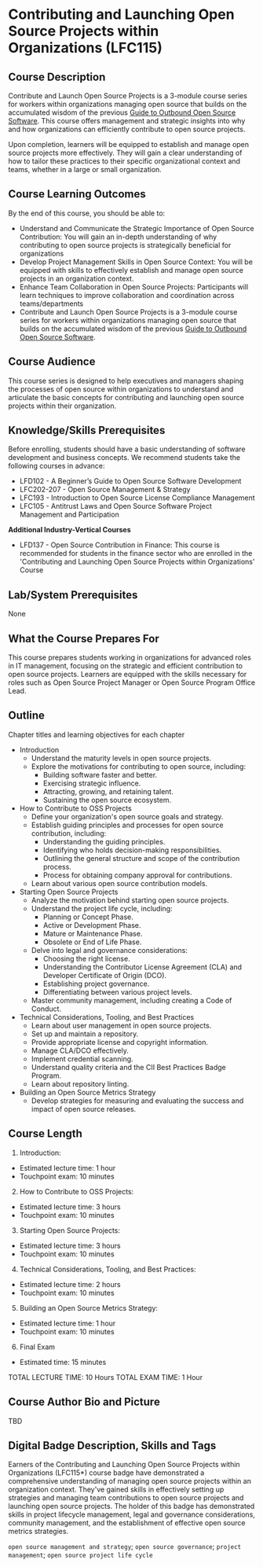 # Contributing and Launching Open Source Projects within Organizations (LFC115)

## Course Description 

Contribute and Launch Open Source Projects is a 3-module course series for workers within organizations managing open source that builds on the accumulated wisdom of the previous [Guide to Outbound Open Source Software](https://todogroup.org/guides/outbound-oss/). This course offers management and strategic insights into why and how organizations can efficiently contribute to open source projects.

Upon completion, learners will be equipped to establish and manage open source projects more effectively. They will gain a clear understanding of how to tailor these practices to their specific organizational context and teams, whether in a large or small organization.

## Course Learning Outcomes

By the end of this course, you should be able to:

* Understand and Communicate the Strategic Importance of Open Source Contribution: You will gain an in-depth understanding of why contributing to open source projects is strategically beneficial for organizations
* Develop Project Management Skills in Open Source Context: You will be equipped with skills to effectively establish and manage open source projects in an organization context.
* Enhance Team Collaboration in Open Source Projects: Participants will learn techniques to improve collaboration and coordination across teams/departments
* Contribute and Launch Open Source Projects is a 3-module course series for workers within organizations managing open source that builds on the accumulated wisdom of the previous [Guide to Outbound Open Source Software](https://todogroup.org/guides/outbound-oss/).

## Course Audience

This course series is designed to help executives and managers shaping the processes of open source within organizations to understand and articulate the basic concepts for contributing and launching open source projects within their organization.

## Knowledge/Skills Prerequisites

Before enrolling, students should have a basic understanding of software development and business concepts. We recommend students take the following courses in advance:

* LFD102 - A Beginner’s Guide to Open Source Software Development
* LFC202-207 - Open Source Management & Strategy
* LFC193  - Introduction to Open Source License Compliance Management
* LFC105 - Antitrust Laws and Open Source Software Project Management and Participation

**Additional Industry-Vertical Courses**

* LFD137 - Open Source Contribution in Finance: This course is recommended for students in the finance sector who are enrolled in the 'Contributing and Launching Open Source Projects within Organizations' Course
  
## Lab/System Prerequisites

None

## What the Course Prepares For

This course prepares students working in organizations for advanced roles in IT management, focusing on the strategic and efficient contribution to open source projects. Learners are equipped with the skills necessary for roles such as Open Source Project Manager or Open Source Program Office Lead.

## Outline
Chapter titles and learning objectives for each chapter

* Introduction
  * Understand the maturity levels in open source projects.
  * Explore the motivations for contributing to open source, including:
       * Building software faster and better.
       * Exercising strategic influence.
       * Attracting, growing, and retaining talent.
       * Sustaining the open source ecosystem.
* How to Contribute to OSS Projects
  * Define your organization's open source goals and strategy.
  * Establish guiding principles and processes for open source contribution, including:
       * Understanding the guiding principles.
       * Identifying who holds decision-making responsibilities.
       * Outlining the general structure and scope of the contribution process.
       * Process for obtaining company approval for contributions.
  * Learn about various open source contribution models.
* Starting Open Source Projects
  * Analyze the motivation behind starting open source projects.
  * Understand the project life cycle, including:
     * Planning or Concept Phase.
     * Active or Development Phase.
     * Mature or Maintenance Phase.
     * Obsolete or End of Life Phase.
  * Delve into legal and governance considerations:
     * Choosing the right license.
     * Understanding the Contributor License Agreement (CLA) and Developer Certificate of Origin (DCO).
     * Establishing project governance.
     * Differentiating between various project levels.
  * Master community management, including creating a Code of Conduct.
* Technical Considerations, Tooling, and Best Practices
  * Learn about user management in open source projects.
  * Set up and maintain a repository.
  * Provide appropriate license and copyright information.
  * Manage CLA/DCO effectively.
  * Implement credential scanning.
  * Understand quality criteria and the CII Best Practices Badge Program.
  * Learn about repository linting.
* Building an Open Source Metrics Strategy
  * Develop strategies for measuring and evaluating the success and impact of open source releases.

## Course Length 

1. Introduction:
* Estimated lecture time: 1 hour
* Touchpoint exam: 10 minutes
2. How to Contribute to OSS Projects:
* Estimated lecture time: 3 hours
* Touchpoint exam: 10 minutes
3. Starting Open Source Projects:
* Estimated lecture time:  3 hours
* Touchpoint exam: 10 minutes
4. Technical Considerations, Tooling, and Best Practices:
* Estimated lecture time: 2 hours
* Touchpoint exam: 10 minutes
5. Building an Open Source Metrics Strategy:
* Estimated lecture time: 1 hour
* Touchpoint exam: 10 minutes

6. Final Exam
* Estimated time: 15 minutes

TOTAL LECTURE TIME: 10 Hours
TOTAL EXAM TIME: 1 Hour


## Course Author Bio and Picture

TBD


## Digital Badge Description, Skills and Tags

Earners of the Contributing and Launching Open Source Projects within Organizations (LFC115*) course badge have demonstrated a comprehensive understanding of managing open source projects within an organization context. They've gained skills in effectively setting up strategies and managing team contributions to open source projects and launching open source projects. The holder of this badge has demonstrated skills in project lifecycle management, legal and governance considerations, community management, and the establishment of effective open source metrics strategies.

`open source management and strategy`; `open source governance`; `project management`; `open source project life cycle`
